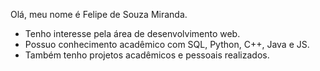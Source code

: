 Olá, meu nome é Felipe de Souza Miranda.
- Tenho interesse pela área de desenvolvimento web.
- Possuo conhecimento acadêmico com SQL, Python, C++, Java e JS.
- Também tenho projetos acadêmicos e pessoais realizados.


<!---
felipeszm/felipeszm is a ✨ special ✨ repository because its `README.md` (this file) appears on your GitHub profile.
You can click the Preview link to take a look at your changes.
--->
